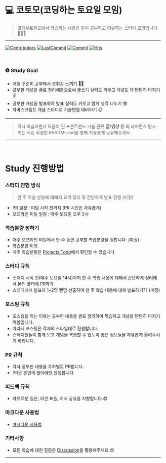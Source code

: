 # 💻 코토모(코딩하는 토요일 모임) 
> 코딩부트캠프에서 학습하는 내용을 같이 공부하고 리뷰하는 스터디 모임입니다. 👩🏻‍💻
---
[![Contributors](https://img.shields.io/github/contributors-anon/Javascript-Deep-Dive-Study/JS-Deep-Dive-Study-Repo)](https://github.com/Javascript-Deep-Dive-Study/JS-Deep-Dive-Study-Repo)
[![LastCommit](https://img.shields.io/github/last-commit/Javascript-Deep-Dive-Study/JS-Deep-Dive-Study-Repo)](https://github.com/Javascript-Deep-Dive-Study/JS-Deep-Dive-Study-Repo)
[![Commit](https://img.shields.io/github/commit-activity/w/Javascript-Deep-Dive-Study/JS-Deep-Dive-Study-Repo)](https://github.com/Javascript-Deep-Dive-Study/JS-Deep-Dive-Study-Repo)
[![Hits](https://hits.seeyoufarm.com/api/count/incr/badge.svg?url=https%3A%2F%2Fgithub.com%2Favascript-Deep-Dive-Study%2FJS-Deep-Dive-Study-Repo&count_bg=%23FF8500&title_bg=%23555555&icon=&icon_color=%23E7E7E7&title=hits&edge_flat=false)](https://github.com/Javascript-Deep-Dive-Study/JS-Deep-Dive-Study-Repo)

<br/>





### ⚽️ Study Goal

- 매일 꾸준히 공부해서 성취감 느끼기 💪🏻
- 공부한 개념을 글로 정리해봄으로써 글쓰기 실력도 키우고 개념도 더 탄탄히 다지기✌️
- 공부한 개념을 발표하여 발표 실력도 키우고 함께 생각 나누기 😎
- 자바스크립트 개념 스터디로 기술면접 대비하기 📋

---

> 각자 학습하면서 도움이 된 프론트엔드 기술 관련 **글/영상** 등 의 레퍼런스 링크 또는 직접 작성한 README.md를 통해 자유롭게 공유해주세요.

---

<br/>

# Study 진행방법

### 스터디 진행 방식
> 한 주 학습 분량에 대해서 요약 정리 및 간단하게 발표 진행 (미정)
- PR 일정 : 미팅 시작 전까지 (PR 시간은 자유롭게)
- 오프라인 미팅 일정 : 매주 토요일 오후 2시

### 학습분량 정하기

- 매주 오프라인 미팅에서 한 주 동안 공부할 학습분량을 정합니다. (미정)
- 학습분량 미정
- 매주 학습분량은 [Projects Todo](https://github.com/COTOMO/studyrepo/projects/1)에서 확인할 수 있습니다.

### 스터디 규칙

- 스터디 시작 전(매주 토요일 14시)까지 한 주 학습 내용에 대해서 간단하게 정리해서 본인 폴더에 PR하기
- 스터디에서 발표자 1~2명 랜덤 선출하여 한 주 학습 내용에 대해 발표하기?? (미정)

### 포스팅 규칙

- 포스팅을 하는 이유는 공부한 내용을 글로 정리하며 복습하고 개념을 탄탄히 다지기 위함입니다.
- 따라서 포스팅은 각자의 스타일대로 진행합니다.
- 스터디원들이 함께 보고 개념을 복습할 수 있도록 좋은 정보들을 자유롭게 올려주시기 바랍니다.

### PR 규칙

- 각자 공부한 내용을 주차별로 PR합니다. 
- PR은 본인의 폴더에만 진행합니다. 

### 피드백 규칙

- 자유로운 질문, 의견 표출, 지식 공유를 지향합니다.😎

### 마크다운 사용법

- [마크다운 사용법](https://www.markdowntutorial.com/)

### 기타사항
- 모든 학습에 대한 질문은 [Discussion](https://github.com/COTOMO/studyrepo/discussions/1)을 활용해주세요.😊

---

